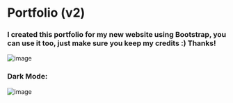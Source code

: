 # Portfolio (v2)

### I created this portfolio for my new website using Bootstrap, you can use it too, just make sure you keep my credits :) Thanks!

![image](https://github.com/hbakouane/portfolio-v2/assets/57842491/3dd39829-8bdf-440d-a30e-84aa729da305)

### Dark Mode: 
![image](https://github.com/hbakouane/portfolio-v2/assets/57842491/1506859a-3172-424a-8c4c-13793a75a73e)

